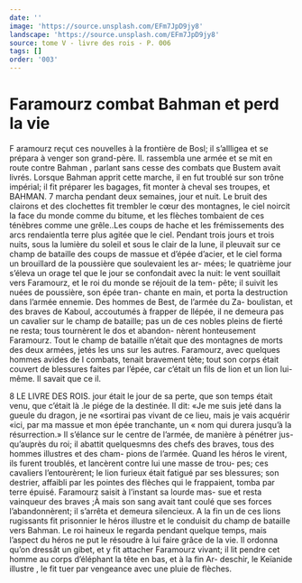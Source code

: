 ```yaml
---
date: ''
image: 'https://source.unsplash.com/EFm7JpD9jy8'
landscape: 'https://source.unsplash.com/EFm7JpD9jy8'
source: tome V - livre des rois - P. 006
tags: []
order: '003'
---
```


# Faramourz combat Bahman et perd la vie

F aramourz reçut ces nouvelles à la frontière de Bosl;
il s’allligea et se prépara à venger son grand-père.
Il. rassembla une armée et se mit en route contre Bahman , parlant sans cesse des combats que Bustem avait livrés. Lorsque Bahman apprit cette marche, il en fut troublé sur son trône impérial; il fit préparer
les bagages, fit monter à cheval ses troupes, et
BAHMAN. 7 marcha pendant deux semaines, jour et nuit. Le
bruit des clairons et des clochettes fit trembler le cœur des montagnes, le ciel noircit la face du monde comme du bitume, et les flèches tombaient de ces ténèbres comme une grêle..Les coups de hache et les frémissements des arcs rendaientla terre plus agitée que le ciel. Pendant trois jours et trois nuits, sous la lumière du soleil et sous le clair de la lune, il pleuvait sur ce champ de bataille des coups de massue et d’épée d’acier, et le ciel forma un
brouillard de la poussière que soulevaient les ar- mées; le quatrième jour s’éleva un orage tel que le
jour se confondait avec la nuit: le vent souillait vers Faramourz, et le roi du monde se réjouit de la tem- pête; il suivit les nuées de poussière, son épée tran-
chante en main, et porta la destruction dans l’armée ennemie. Des hommes de Best, de l’armée du Za- boulistan, et des braves de Kaboul, accoutumés à frapper de llépée, il ne demeura pas un cavalier sur
le champ de bataille; pas un de ces nobles pleins de fierté ne resta; tous tournèrent le dos et abandon- nèrent honteusement Faramourz. Tout le champ de bataille n’était que des montagnes de morts des
deux armées, jetés les uns sur les autres.
Faramourz, avec quelques hommes avides de I combats, tenait bravement tète; tout son corps était
couvert de blessures faites par l’épée, car c’était un
fils de lion et un lion lui-même. Il savait que ce
il.

8 LE LIVRE DES ROIS.
jour était le jour de sa perte, que son temps était venu, que c’était là .le piége de la destinée. Il dit:
«Je me suis jeté dans la gueule du dragon, je ne
«sortirai pas vivant de ce lieu, mais je vais acquérir
«ici, par ma massue et mon épée tranchante, un « nom qui durera jusqu’à la résurrection.» Il s’élance
sur le centre de l’armée, de manière à pénétrer jus-
qu’auprès du roi; il abattit quelquesmns des chefs
des braves, tous des hommes illustres et des cham- pions de l’armée. Quand les héros le virent, ils furent troublés, et lancèrent contre lui une masse de trou-
pes; ces cavaliers l’entourèrent; le lion furieux était
fatigué par ses blessures; son destrier, affaibli par les pointes des flèches qui le frappaient, tomba par terre épuisé. Faramourz saisit à l’instant sa lourde mas-
sue et resta vainqueur des braves ;À mais son sang avait tant coulé que ses forces l’abandonnèrent; il s’arrêta et demeura silencieux. A la fin un de ces lions rugissants fit prisonnier le héros illustre et le conduisit du champ de bataille vers Bahman. Le roi haineux le regarda pendant quelque temps, mais l’aspect du héros ne put le résoudre à lui faire grâce
de la vie. Il ordonna qu’on dressât un gibet, et y fit
attacher Faramourz vivant; il lit pendre cet homme
au corps d’éléphant la tête en bas, et à la fin Ar-
deschir, le Keïanide illustre , le fit tuer par vengeance avec une pluie de flèches.
